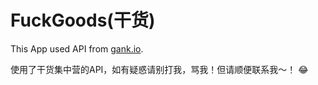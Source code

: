 # FuckGoods(干货)

This App used API from [gank.io](http://gank.io).

使用了干货集中营的API，如有疑惑请别打我，骂我！但请顺便联系我～！ 😂

